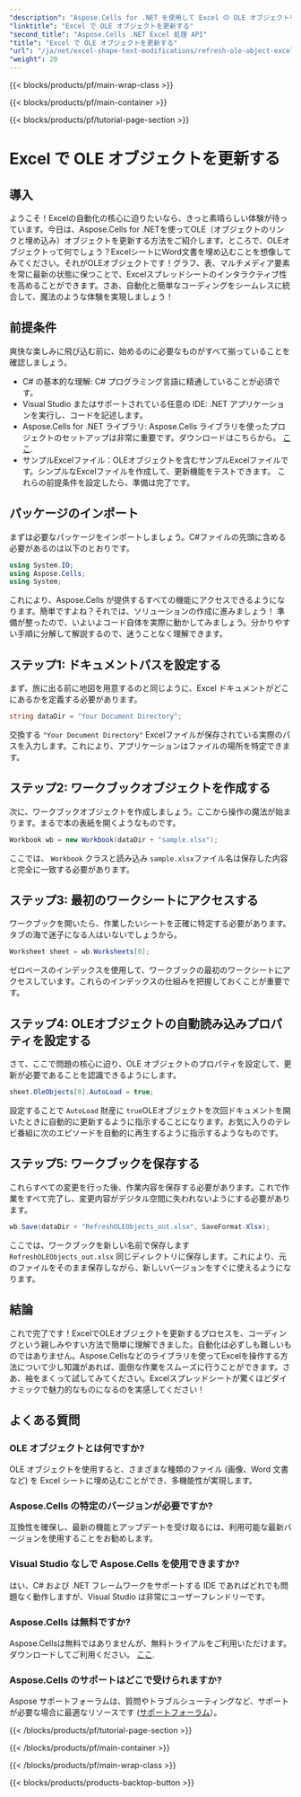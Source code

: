 ```yaml
---
"description": "Aspose.Cells for .NET を使用して Excel の OLE オブジェクトを更新する方法をステップバイステップ ガイドで学習し、Excel 自動化スキルをシームレスに強化します。"
"linktitle": "Excel で OLE オブジェクトを更新する"
"second_title": "Aspose.Cells .NET Excel 処理 API"
"title": "Excel で OLE オブジェクトを更新する"
"url": "/ja/net/excel-shape-text-modifications/refresh-ole-object-excel/"
"weight": 20
---
```


{{< blocks/products/pf/main-wrap-class >}}

{{< blocks/products/pf/main-container >}}

{{< blocks/products/pf/tutorial-page-section >}}

# Excel で OLE オブジェクトを更新する

## 導入
ようこそ！Excelの自動化の核心に迫りたいなら、きっと素晴らしい体験が待っています。今日は、Aspose.Cells for .NETを使ってOLE（オブジェクトのリンクと埋め込み）オブジェクトを更新する方法をご紹介します。ところで、OLEオブジェクトって何でしょう？ExcelシートにWord文書を埋め込むことを想像してみてください。それがOLEオブジェクトです！グラフ、表、マルチメディア要素を常に最新の状態に保つことで、Excelスプレッドシートのインタラクティブ性を高めることができます。さあ、自動化と簡単なコーディングをシームレスに統合して、魔法のような体験を実現しましょう！
## 前提条件
爽快な楽しみに飛び込む前に、始めるのに必要なものがすべて揃っていることを確認しましょう。
- C# の基本的な理解: C# プログラミング言語に精通していることが必須です。
- Visual Studio またはサポートされている任意の IDE: .NET アプリケーションを実行し、コードを記述します。
- Aspose.Cells for .NET ライブラリ: Aspose.Cells ライブラリを使ったプロジェクトのセットアップは非常に重要です。ダウンロードはこちらから。 [ここ](https://releases。aspose.com/cells/net/).
- サンプルExcelファイル：OLEオブジェクトを含むサンプルExcelファイルです。シンプルなExcelファイルを作成して、更新機能をテストできます。
これらの前提条件を設定したら、準備は完了です。
## パッケージのインポート
まずは必要なパッケージをインポートしましょう。C#ファイルの先頭に含める必要があるのは以下のとおりです。
```csharp
using System.IO;
using Aspose.Cells;
using System;
```
これにより、Aspose.Cells が提供するすべての機能にアクセスできるようになります。簡単ですよね？それでは、ソリューションの作成に進みましょう！
準備が整ったので、いよいよコード自体を実際に動かしてみましょう。分かりやすい手順に分解して解説するので、迷うことなく理解できます。
## ステップ1: ドキュメントパスを設定する
まず、旅に出る前に地図を用意するのと同じように、Excel ドキュメントがどこにあるかを定義する必要があります。
```csharp
string dataDir = "Your Document Directory"; 
```
交換する `"Your Document Directory"` Excelファイルが保存されている実際のパスを入力します。これにより、アプリケーションはファイルの場所を特定できます。
## ステップ2: ワークブックオブジェクトを作成する
次に、ワークブックオブジェクトを作成しましょう。ここから操作の魔法が始まります。まるで本の表紙を開くようなものです。
```csharp
Workbook wb = new Workbook(dataDir + "sample.xlsx");
```
ここでは、 `Workbook` クラスと読み込み `sample.xlsx`ファイル名は保存した内容と完全に一致する必要があります。
## ステップ3: 最初のワークシートにアクセスする
ワークブックを開いたら、作業したいシートを正確に特定する必要があります。タブの海で迷子になる人はいないでしょうから。
```csharp
Worksheet sheet = wb.Worksheets[0];
```
ゼロベースのインデックスを使用して、ワークブックの最初のワークシートにアクセスしています。これらのインデックスの仕組みを把握しておくことが重要です。
## ステップ4: OLEオブジェクトの自動読み込みプロパティを設定する
さて、ここで問題の核心に迫り、OLE オブジェクトのプロパティを設定して、更新が必要であることを認識できるようにします。
```csharp
sheet.OleObjects[0].AutoLoad = true;
```
設定することで `AutoLoad` 財産に `true`OLEオブジェクトを次回ドキュメントを開いたときに自動的に更新するように指示することになります。お気に入りのテレビ番組に次のエピソードを自動的に再生するように指示するようなものです。
## ステップ5: ワークブックを保存する
これらすべての変更を行った後、作業内容を保存する必要があります。これで作業をすべて完了し、変更内容がデジタル空間に失われないようにする必要があります。
```csharp
wb.Save(dataDir + "RefreshOLEObjects_out.xlsx", SaveFormat.Xlsx);
```
ここでは、ワークブックを新しい名前で保存します `RefreshOLEObjects_out.xlsx` 同じディレクトリに保存します。これにより、元のファイルをそのまま保存しながら、新しいバージョンをすぐに使えるようになります。
## 結論
これで完了です！ExcelでOLEオブジェクトを更新するプロセスを、コーディングという親しみやすい方法で簡単に理解できました。自動化は必ずしも難しいものではありません。Aspose.Cellsなどのライブラリを使ってExcelを操作する方法について少し知識があれば、面倒な作業をスムーズに行うことができます。さあ、袖をまくって試してみてください。Excelスプレッドシートが驚くほどダイナミックで魅力的なものになるのを実感してください！
## よくある質問
### OLE オブジェクトとは何ですか?
OLE オブジェクトを使用すると、さまざまな種類のファイル (画像、Word 文書など) を Excel シートに埋め込むことができ、多機能性が実現します。
### Aspose.Cells の特定のバージョンが必要ですか?
互換性を確保し、最新の機能とアップデートを受け取るには、利用可能な最新バージョンを使用することをお勧めします。
### Visual Studio なしで Aspose.Cells を使用できますか?
はい、C# および .NET フレームワークをサポートする IDE であればどれでも問題なく動作しますが、Visual Studio は非常にユーザーフレンドリーです。
### Aspose.Cells は無料ですか?
Aspose.Cellsは無料ではありませんが、無料トライアルをご利用いただけます。ダウンロードしてご利用ください。 [ここ](https://releases。aspose.com/).
### Aspose.Cells のサポートはどこで受けられますか?
Aspose サポートフォーラムは、質問やトラブルシューティングなど、サポートが必要な場合に最適なリソースです ([サポートフォーラム](https://forum.aspose.com/c/cells/9)）。

{{< /blocks/products/pf/tutorial-page-section >}}

{{< /blocks/products/pf/main-container >}}

{{< /blocks/products/pf/main-wrap-class >}}

{{< blocks/products/products-backtop-button >}}
